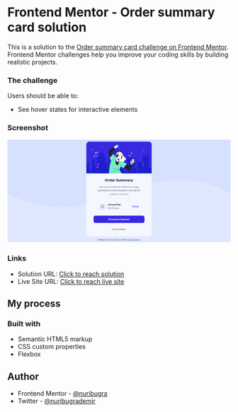 # Frontend Mentor - Order summary card solution

This is a solution to the [Order summary card challenge on Frontend Mentor](https://www.frontendmentor.io/challenges/order-summary-component-QlPmajDUj). Frontend Mentor challenges help you improve your coding skills by building realistic projects. 

### The challenge

Users should be able to:

- See hover states for interactive elements

### Screenshot

![](./screenshot.png)


### Links

- Solution URL: [Click to reach solution](https://www.frontendmentor.io/solutions/order-summary-card-css-flexbox-H3b5OpnG0O)
- Live Site URL: [Click to reach live site](https://beamish-frangollo-241c60.netlify.app/)

## My process

### Built with

- Semantic HTML5 markup
- CSS custom properties
- Flexbox



## Author

- Frontend Mentor - [@nuribugra](https://www.frontendmentor.io/profile/nuribugra)
- Twitter - [@nuribugrademir](https://www.twitter.com/nuribugrademir)